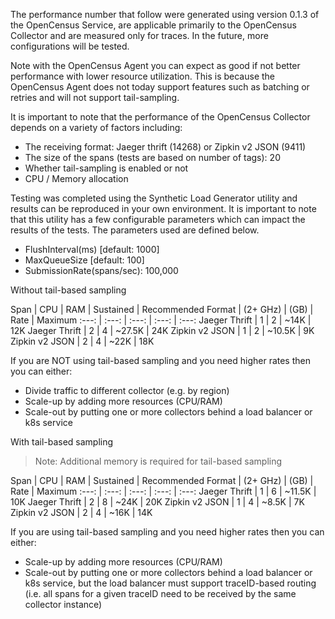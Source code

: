 The performance number that follow were generated using version 0.1.3 of the
OpenCensus Service, are applicable primarily to the OpenCensus Collector and
are measured only for traces. In the future, more configurations will be tested.

Note with the OpenCensus Agent you can expect as good if not better performance
with lower resource utilization. This is because the OpenCensus Agent does not
today support features such as batching or retries and will not support
tail-sampling.

It is important to note that the performance of the OpenCensus Collector depends
on a variety of factors including:

* The receiving format: Jaeger thrift (14268) or Zipkin v2 JSON (9411)
* The size of the spans (tests are based on number of tags): 20
* Whether tail-sampling is enabled or not
* CPU / Memory allocation

Testing was completed using the Synthetic Load Generator utility and results can
be reproduced in your own environment. It is important to note that this utility
has a few configurable parameters which can impact the results of the tests. The
parameters used are defined below.

* FlushInterval(ms) [default: 1000]
* MaxQueueSize [default: 100]
* SubmissionRate(spans/sec): 100,000

Without tail-based sampling

Span | CPU | RAM | Sustained | Recommended
Format | (2+ GHz) | (GB) | Rate | Maximum
:---: | :---: | :---: | :---: | :---:
Jaeger Thrift | 1 | 2 | ~14K | 12K
Jaeger Thrift | 2 | 4 | ~27.5K | 24K
Zipkin v2 JSON | 1 | 2 | ~10.5K | 9K
Zipkin v2 JSON | 2 | 4 | ~22K | 18K

If you are NOT using tail-based sampling and you need higher rates then you can
either:

* Divide traffic to different collector (e.g. by region)
* Scale-up by adding more resources (CPU/RAM)
* Scale-out by putting one or more collectors behind a load balancer or k8s
service

With tail-based sampling

> Note: Additional memory is required for tail-based sampling

Span | CPU | RAM | Sustained | Recommended
Format | (2+ GHz) | (GB) | Rate | Maximum
:---: | :---: | :---: | :---: | :---:
Jaeger Thrift | 1 | 6 | ~11.5K | 10K
Jaeger Thrift | 2 | 8 | ~24K | 20K
Zipkin v2 JSON | 1 | 4 | ~8.5K | 7K
Zipkin v2 JSON | 2 | 4 | ~16K | 14K

If you are using tail-based sampling and you need higher rates then you can
either:

* Scale-up by adding more resources (CPU/RAM)
* Scale-out by putting one or more collectors behind a load balancer or k8s
service, but the load balancer must support traceID-based routing (i.e. all
spans for a given traceID need to be received by the same collector instance)
